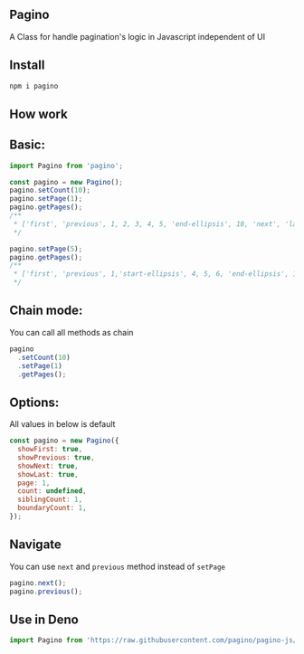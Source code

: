 ## Pagino
A Class for handle pagination's logic in Javascript independent of UI

## Install
```bash
npm i pagino
```

## How work

## Basic:
```js
import Pagino from 'pagino';

const pagino = new Pagino();
pagino.setCount(10);
pagino.setPage(1);
pagino.getPages();
/**
 * ['first', 'previous', 1, 2, 3, 4, 5, 'end-ellipsis', 10, 'next', 'last']
 */

pagino.setPage(5);
pagino.getPages();
/**
 * ['first', 'previous', 1,'start-ellipsis', 4, 5, 6, 'end-ellipsis', 10, 'next', 'last']
 */
```

## Chain mode:
You can call all methods as chain
```js
pagino
  .setCount(10)
  .setPage(1)
  .getPages();
```

## Options:

All values in below is default
```js
const pagino = new Pagino({
  showFirst: true,
  showPrevious: true,
  showNext: true,
  showLast: true,
  page: 1,
  count: undefined,
  siblingCount: 1,
  boundaryCount: 1,
});
```

## Navigate
You can use `next` and `previous` method instead of `setPage`
```js
pagino.next();
pagino.previous();
```


## Use in Deno
```js
import Pagino from 'https://raw.githubusercontent.com/pagino/pagino-js/main/src/index.ts';
```
